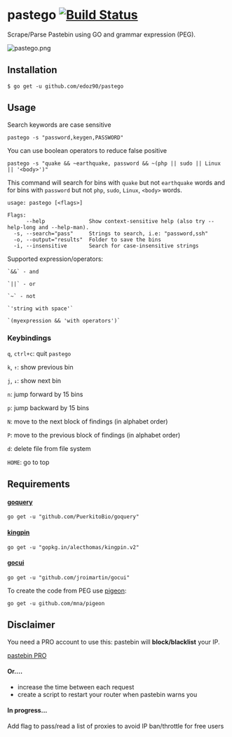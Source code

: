 # pastego [![Build Status](https://travis-ci.org/edoz90/pastego.svg?branch=master)](https://travis-ci.org/edoz90/pastego)

 Scrape/Parse Pastebin using GO and grammar expression (PEG).
                                                         
![pastego.png](https://raw.githubusercontent.com/edoz90/pastego/support/pastego.png)


## Installation

`$ go get -u github.com/edoz90/pastego`

## Usage

Search keywords are case sensitive

`pastego -s "password,keygen,PASSWORD"`

You can use boolean operators to reduce false positive

`pastego -s "quake && ~earthquake, password && ~(php || sudo || Linux || '<body>')"`

This command will search for bins with `quake` but not `earthquake` words and for bins with `password` but not `php`, `sudo`, `Linux`, `<body>` words.

```
usage: pastego [<flags>]

Flags:
      --help              Show context-sensitive help (also try --help-long and --help-man).
  -s, --search="pass"     Strings to search, i.e: "password,ssh"
  -o, --output="results"  Folder to save the bins
  -i, --insensitive       Search for case-insensitive strings
```

Supported expression/operators:

    `&&` - and

    `||` - or

    `~` - not

    `'string with space'`

    `(myexpression && 'with operators')`

### Keybindings

`q`, `ctrl+c`: quit `pastego`

`k`, `↑`: show previous bin

`j`, `↓`: show next bin

`n`: jump forward by 15 bins

`p`: jump backward by 15 bins

`N`: move to the next block of findings (in alphabet order)

`P`: move to the previous block of findings (in alphabet order)

`d`: delete file from file system

`HOME`: go to top

## Requirements

#### [goquery](https://github.com/PuerkitoBio/goquery)

`go get -u "github.com/PuerkitoBio/goquery"`

#### [kingpin](https://github.com/alecthomas/kingpin)

`go get -u "gopkg.in/alecthomas/kingpin.v2"`

#### [gocui](https://github.com/jroimartin/gocui)

`go get -u "github.com/jroimartin/gocui"`

To create the code from PEG use [pigeon](https://github.com/mna/pigeon):

`go get -u github.com/mna/pigeon`

## Disclaimer

You need a PRO account to use this: pastebin will **block/blacklist** your IP.

[pastebin PRO](https://pastebin.com/pro)

#### Or....

- increase the time between each request
- create a script to restart your router when pastebin warns you

#### In progress...

Add flag to pass/read a list of proxies to avoid IP ban/throttle for free users
